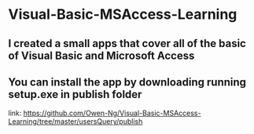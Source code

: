 # Visual-Basic-MSAccess-Learning

## I created a small apps that cover all of the  basic of Visual Basic and Microsoft Access

## You can install the app by downloading running setup.exe in publish folder 
link: https://github.com/Owen-Ng/Visual-Basic-MSAccess-Learning/tree/master/usersQuery/publish

